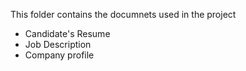 This folder contains the documnets used in the project
* Candidate's Resume
* Job Description
* Company profile

